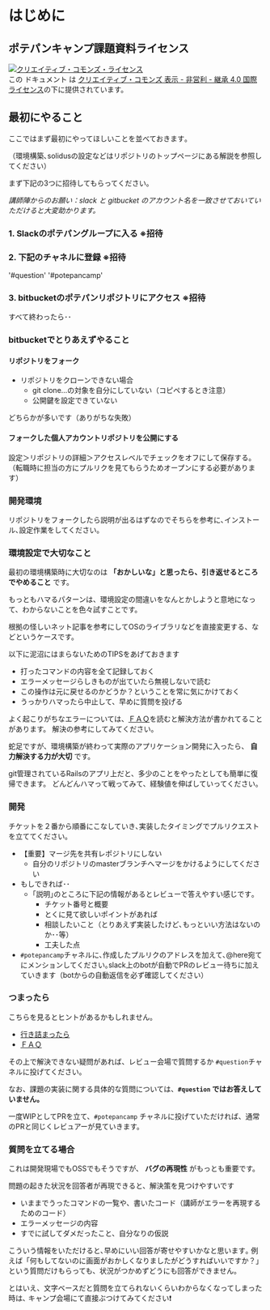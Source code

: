 # はじめに

## ポテパンキャンプ課題資料ライセンス

[![&#x30AF;&#x30EA;&#x30A8;&#x30A4;&#x30C6;&#x30A3;&#x30D6;&#x30FB;&#x30B3;&#x30E2;&#x30F3;&#x30BA;&#x30FB;&#x30E9;&#x30A4;&#x30BB;&#x30F3;&#x30B9;](https://i.creativecommons.org/l/by-nc-sa/4.0/88x31.png)](http://creativecommons.org/licenses/by-nc-sa/4.0/)  
この ドキュメント は [クリエイティブ・コモンズ 表示 - 非営利 - 継承 4.0 国際 ライセンス](http://creativecommons.org/licenses/by-nc-sa/4.0/)の下に提供されています。

## 最初にやること

ここではまず最初にやってほしいことを並べておきます｡

（環境構築､solidusの設定などはリポジトリのトップページにある解説を参照してください）

まず下記の3つに招待してもらってください｡

_講師陣からのお願い：slack と gitbucket のアカウント名を一致させておいていただけると大変助かります。_

### 1. Slackのポテパングループに入る ※招待

### 2. 下記のチャネルに登録 ※招待

'\#question' '\#potepancamp'

### 3. bitbucketのポテパンリポジトリにアクセス ※招待

すべて終わったら･･

### bitbucketでとりあえずやること

#### リポジトリをフォーク

* リポジトリをクローンできない場合
  * git clone...の対象を自分にしていない（コピペするとき注意）
  * 公開鍵を設定できていない

どちらかが多いです（ありがちな失敗）

#### フォークした個人アカウントリポジトリを公開にする

設定＞リポジトリの詳細＞アクセスレベルでチェックをオフにして保存する。 （転職時に担当の方にプルリクを見てもらうためオープンにする必要があります）

### 開発環境

リポジトリをフォークしたら説明が出るはずなのでそちらを参考に､インストール､設定作業をしてください｡

### 環境設定で大切なこと

最初の環境構築時に大切なのは **「おかしいな」と思ったら、引き返せるところでやめること** です。

もっともハマるパターンは、環境設定の間違いをなんとかしようと意地になって、わからないことを色々試すことです。

根拠の怪しいネット記事を参考にしてOSのライブラリなどを直接変更する、などというケースです。

以下に泥沼にはまらないためのTIPSをあげておきます

* 打ったコマンドの内容を全て記録しておく
* エラーメッセージらしきものが出ていたら無視しないで読む
* この操作は元に戻せるのかどうか？ということを常に気にかけておく
* うっかりハマったら中止して、早めに質問を投げる

よく起こりがちなエラーについては、[ＦＡＱ](faq.md)を読むと解決方法が書かれてることがあります。
解決の参考にしてみてください。

蛇足ですが、環境構築が終わって実際のアプリケーション開発に入ったら、 **自力解決する力が大切** です。

git管理されているRailsのアプリ上だと、多少のことをやったとしても簡単に復帰できます。
どんどんハマって戦ってみて、経験値を伸ばしていってください。

### 開発

チケットを２番から順番にこなしていき､実装したタイミングでプルリクエストを立ててください｡

* 【重要】マージ先を共有レポジトリにしない
  * 自分のリポジトリのmasterブランチへマージをかけるようにしてください
* もしできれば･･
  * ｢説明｣のところに下記の情報があるとレビューで答えやすい感じです｡
    * チケット番号と概要
    * とくに見て欲しいポイントがあれば
    * 相談したいこと（とりあえず実装したけど､もっといい方法はないのか･･等）
    * 工夫した点
* `#potepancamp`チャネルに､作成したプルリクのアドレスを加えて､@here宛てにメンションしてください｡slack上のbotが自動でPRのレビュー待ちに加えていきます（botからの自動返信を必ず確認してください）

### つまったら

こちらを見るとヒントがあるかもしれません。

* [行き詰まったら](guidelines/getting_stuck.md)
* [ＦＡＱ](faq.md)

その上で解決できない疑問があれば、レビュー会場で質問するか `#question`チャネルに投げてください｡

なお、課題の実装に関する具体的な質問については、**`#question` ではお答えしていません。**

一度WIPとしてPRを立て、`#potepancamp` チャネルに投げていただければ、通常のPRと同じくレビュアーが見ていきます。

### 質問を立てる場合

これは開発現場でもOSSでもそうですが、 **バグの再現性** がもっとも重要です。

問題の起きた状況を回答者が再現できると、解決策を見つけやすいです

  * いままでうったコマンドの一覧や、書いたコード（講師がエラーを再現するためのコード）
  * エラーメッセージの内容
  * すでに試してダメだったこと、自分なりの仮説

こういう情報をいただけると､早めにいい回答が寄せやすいかなと思います｡
例えば「何もしてないのに画面がおかしくなりましたがどうすればいいですか？」という質問だけもらっても、状況がつかめずどうにも回答ができません。

とはいえ、文字ベースだと質問を立てられないくらいわからなくなってしまった時は､ キャンプ会場にて直接ぶつけてみてください❗
